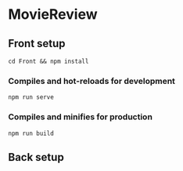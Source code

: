 # MovieReview


## Front setup
```
cd Front && npm install
```

### Compiles and hot-reloads for development
```
npm run serve
```

### Compiles and minifies for production
```
npm run build
```

## Back setup
```

```
